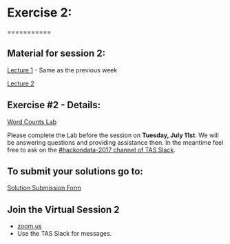 # Exercise 2:
===========

## Material for session 2:

[Lecture 1](https://databricks-prod-cloudfront.cloud.databricks.com/public/4027ec902e239c93eaaa8714f173bcfc/2799933550853697/4425269662238853/2202577924924539/latest.html)  - Same as the previous week

[Lecture 2](https://databricks-prod-cloudfront.cloud.databricks.com/public/4027ec902e239c93eaaa8714f173bcfc/2799933550853697/4425269662237471/2202577924924539/latest.html)


## Exercise #2 - Details:
[Word Counts Lab](https://databricks-prod-cloudfront.cloud.databricks.com/public/4027ec902e239c93eaaa8714f173bcfc/2799933550853697/4425269662237297/2202577924924539/latest.html)

Please complete the Lab before the session on **Tuesday, July 11st**. 
We will be answering questions and providing assistance then.
In the meantime feel free to ask on the [#hackondata-2017 channel of TAS Slack](https://torontoapachespark.slack.com/messages/hackondata-2017/).


## To submit your solutions go to:
[Solution Submission Form](https://docs.google.com/forms/d/e/1FAIpQLSfiNP5zjP6LW00YQ1SDjBsJT8AVA4uaMLAsrPEr_-oBvz45lQ/viewform?entry.296985269&entry.242371632=2)

## Join the Virtual Session 2
- [zoom.us](https://zoom.us/j/558311905?pwd=7KDJdpU_dNA) 
- Use the TAS Slack for messages.
